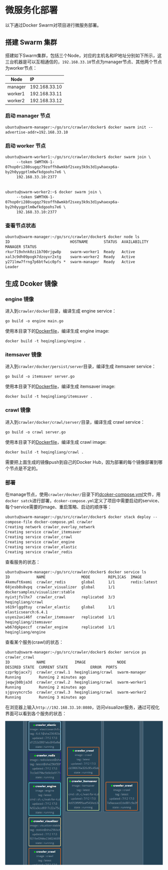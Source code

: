 # 微服务化部署

以下通过Docker Swarm对项目进行微服务部署。

## 搭建 Swarm 集群

搭建如下Swarm集群，包括三个Node，对应的主机名和IP地址分别如下所示，这三台机器是可以互相通信的，`192.168.33.10`节点为manager节点、其他两个节点为worker节点：

| Node | IP |
|-|:-|
| manager | 192.168.33.10 |
| worker1 | 192.168.33.11 |
| worker2 | 192.168.33.12 |

### 启动 manager 节点

    ubuntu@swarm-manager:~/go/src/crawler/docker$ docker swarm init --advertise-addr=192.168.33.10

### 启动 worker 节点

    ubuntu@swarm-worker1:~/go/src/crawler/docker$ docker swarm join \
         --token SWMTKN-1-07hop0ri280sugqz79zoffh8wmkbf2sxey3k9s3d1ywhaexp6a-by2h0yygptlm0wfkdgoohs7e6 \
         192.168.33.10:2377


    ubuntu@swarm-worker2:~$ docker swarm join \
         --token SWMTKN-1-07hop0ri280sugqz79zoffh8wmkbf2sxey3k9s3d1ywhaexp6a-by2h0yygptlm0wfkdgoohs7e6 \
         192.168.33.10:2377

### 查看节点状态

    ubuntu@swarm-manager:~/go/src/crawler/docker$ docker node ls
    ID                           HOSTNAME       STATUS  AVAILABILITY  MANAGER STATUS
    rkur719xhnk0zi1b700rjgw8p    swarm-worker1  Ready   Active
    xal3c9dh09pogk7dzoyxr2xtg    swarm-worker2  Ready   Active
    y271lmw7frng7p6btfwic0pfs *  swarm-manager  Ready   Active        Leader

## 生成 Dcoker 镜像

### engine 镜像

进入到`crawler/docker`目录，编译生成 engine service：

    go build -o engine main.go

使用本目录下的[Dockerfile](https://github.com/qinglianghe/crawler/blob/master/docker/Dockerfile)，编译生成 engine image:

    docker build -t heqingliang/engine .

### itemsaver 镜像

进入到`crawler/docker/persist/server`目录，编译生成 itemsaver service：

    go build -o itemsaver server.go

使用本目录下的[Dockerfile](https://github.com/qinglianghe/crawler/blob/master/docker/persist/server/Dockerfile)，编译生成 itemsaver image:

    docker build -t heqingliang/itemsaver .

### crawl 镜像

进入到`crawler/docker/crawl/server/`目录，编译生成 crawl service：

    go build -o crawl server.go

使用本目录下的[Dockerfile](https://github.com/qinglianghe/crawler/blob/master/docker/crawl/server/Dockerfile)，编译生成 crawl image:

    docker build -t heqingliang/crawl .

需要把上面生成的镜像push到自己的Docker Hub，因为部署的每个镜像部署到哪个节点是不定的。

### 部署

在manage节点，使用`crawler/docker/`目录下的[dcoker-compose.yml](https://github.com/qinglianghe/crawler/blob/master/docker/docker-compose.yml)文件，用`docker satck`进行部署，`dcoker-compose.yml`定义了项目中需要启动的service、每个service需要的image、重启策略、启动的顺序等：

    ubuntu@swarm-manager:~/go/src/crawler/docker$ docker stack deploy --compose-file docker-compose.yml crawler
    Creating network crawler_overlay_network
    Creating service crawler_itemsaver
    Creating service crawler_crawl
    Creating service crawler_engine
    Creating service crawler_elastic
    Creating service crawler_redis

查看服务的状态：

    ubuntu@swarm-manager:~/go/src/crawler/docker$ docker service ls
    ID            NAME                MODE        REPLICAS  IMAGE
    4kemuft6xemi  crawler_redis       global      1/1       redis:latest
    68jesb8s8vpq  crawler_visualizer  global      1/1       dockersamples/visualizer:stable
    nyixtjfslhx7  crawler_crawl       replicated  3/3       heqingliang/crawl
    s619rlggdtuy  crawler_elastic     global      1/1       elasticsearch:6.4.1
    usyes2uxi46f  crawler_itemsaver   replicated  1/1       heqingliang/itemsaver
    wb67dgkpeccf  crawler_engine      replicated  1/1       heqingliang/engine

查看某个服务(crawl)的状态：

    ubuntu@swarm-manager:~/go/src/crawler/docker$ docker service ps crawler_crawl
    ID            NAME             IMAGE              NODE           DESIRED STATE  CURRENT STATE          ERROR  PORTS
    czpr9pjacx7j  crawler_crawl.1  heqingliang/crawl  swarm-manager  Running        Running 2 minutes ago
    jeqwjb0bja3d  crawler_crawl.2  heqingliang/crawl  swarm-worker1  Running        Running 2 minutes ago
    sjgsvyncrc5o  crawler_crawl.3  heqingliang/crawl  swarm-worker2  Running        Running 3 minutes ago

在浏览器上输入`http://192.168.33.10:8080`，访问visualizer服务，通过可视化界面可以看到各个服务的状态：

![visualizer.png](https://github.com/qinglianghe/crawler/blob/master/images/visualizer.png)